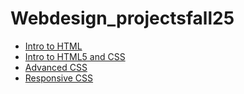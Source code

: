 # Webdesign_projectsfall25

<ul>
<li><a href="intro_html/index.html" target="_blank">Intro to HTML</a></li>
<li><a href="html5_css/index.html" target="_blank">Intro to HTML5 and CSS</a></li>
<li><a href="adv_css/index.html" target="_blank">Advanced CSS</a></li>
<li><a href="responsive_css/index.html" target="_blank">Responsive CSS</a></li>
</ul>